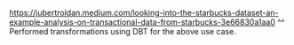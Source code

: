 https://jubertroldan.medium.com/looking-into-the-starbucks-dataset-an-example-analysis-on-transactional-data-from-starbucks-3e66830a1aa0
^^ Performed transformations using DBT for the above use case.
